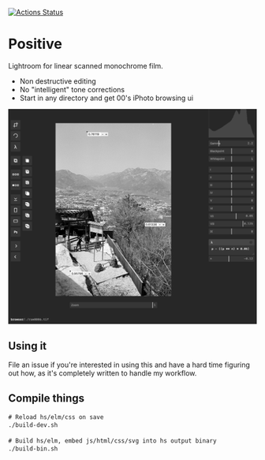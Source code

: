 [![Actions Status](https://github.com/rl-king/positive/workflows/build/badge.svg)](https://github.com/rl-king/positive/actions)

# Positive

Lightroom for linear scanned monochrome film.

* Non destructive editing
* No "intelligent" tone corrections
* Start in any directory and get 00's iPhoto browsing ui

![](https://raw.githubusercontent.com/rl-king/positive/master/positive.png)

## Using it
File an issue if you're interested in using this and have a hard time figuring out how,
as it's completely written to handle my workflow.

## Compile things

```shell
# Reload hs/elm/css on save
./build-dev.sh

# Build hs/elm, embed js/html/css/svg into hs output binary
./build-bin.sh
```
